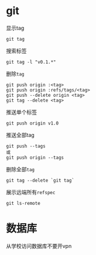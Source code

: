 # git
显示tag
```
git tag
```

搜索标签
```
git tag -l "v0.1.*"
```

删除`tag`
```
git push origin :<tag>
git push origin :refs/tags/<tag>
git push --delete origin <tag>
git tag --delete <tag>
```
推送单个标签
```
git push origin v1.0
```

推送全部tag
```
git push --tags
或
git push origin --tags
```

删除全部`tag`
```
git tag --delete `git tag`
```
展示远端所有`refspec`
```
git ls-remote
```
# 数据库
从学校访问数据库不要开vpn